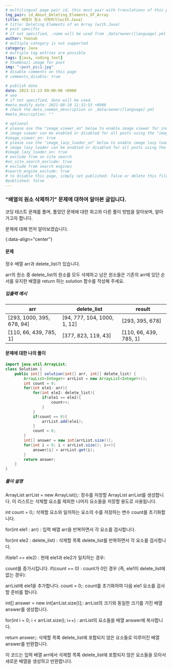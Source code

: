```yaml
---
# multilingual page pair id, this must pair with translations of this page. (This name must be unique)
lng_pair: id_About_Deleting_Elements_Of_Array
title: 배열의 원소 삭제하기(with.Java)
# title: Deleting Elements of an Array (with.Java)
# post specific
# if not specified, .name will be used from _data/owner/[language].yml
author: Yeonuk
# multiple category is not supported
category: Java
# multiple tag entries are possible
tags: [java, coding test]
# thumbnail image for post
img: ":post_pic1.jpg"
# disable comments on this page
# comments_disable: true

# publish date
date: 2023-11-23 09:00:00 +0900
# seo
# if not specified, date will be used.
#meta_modify_date: 2021-08-10 11:32:53 +0900
# check the meta_common_description in _data/owner/[language].yml
#meta_description: ""

# optional
# please use the "image_viewer_on" below to enable image viewer for individual pages or posts (_posts/ or [language]/_posts folders).
# image viewer can be enabled or disabled for all posts using the "image_viewer_posts: true" setting in _data/conf/main.yml.
#image_viewer_on: true
# please use the "image_lazy_loader_on" below to enable image lazy loader for individual pages or posts (_posts/ or [language]/_posts folders).
# image lazy loader can be enabled or disabled for all posts using the "image_lazy_loader_posts: true" setting in _data/conf/main.yml.
#image_lazy_loader_on: true
# exclude from on site search
#on_site_search_exclude: true
# exclude from search engines
#search_engine_exclude: true
# to disable this page, simply set published: false or delete this file
#published: false
---
```


<!-- outline-start -->

### "배열의 원소 삭제하기" 문제에 대하여 알아본 글입니다.

코딩 테스트 문제를 풀며, 풀었던 문제에 대한 회고와 다른 풀이 방법을 알아보며, 알아가고자 합니다.

문제에 대해 먼저 알아보겠습니다.

{:data-align="center"}

<!-- outline-end -->

#### 문제

정수 배열 arr과 delete_list가 있습니다.

arr의 원소 중 delete_list의 원소를 모두 삭제하고 남은 원소들은 기존의 arr에 있던 순서를 유지한 배열을 return 하는 solution 함수를 작성해 주세요.

##### 입출력 예시

| arr                       | delete_list                 | result                 |
| ------------------------- | --------------------------- | ---------------------- |
| [293, 1000, 395, 678, 94] | [94, 777, 104, 1000, 1, 12] | [293, 395, 678]        |
| [110, 66, 439, 785, 1]    | [377, 823, 119, 43]         | [110, 66, 439, 785, 1] |

#### 문제에 대한 나의 풀이

```java
import java.util.ArrayList;
class Solution {
    public int[] solution(int[] arr, int[] delete_list) {
        ArrayList<Integer> arrList = new ArrayList<Integer>();
        int count = 0;
        for(int ele1: arr){
            for(int ele2: delete_list){
                if(ele1 == ele2){
                    count++;
                }
            }
            if(count == 0){
                arrList.add(ele1);
            }
            count = 0;
        }
        int[] answer = new int[arrList.size()];
        for(int i = 0; i < arrList.size(); i++){
            answer[i] = arrList.get(i);
        }
        return answer;
    }
}
```

##### 풀이 설명

ArrayList<Integer> arrList = new ArrayList<Integer>();: 정수를 저장할 ArrayList arrList를 생성합니다. 이 리스트는 삭제할 요소를 제외한 나머지 요소들을 저장할 용도로 사용됩니다.

int count = 0;: 삭제할 요소와 일치하는 요소의 수를 저장하는 변수 count를 초기화합니다.

for(int ele1 : arr) : 입력 배열 arr을 반복하면서 각 요소를 검사합니다.

for(int ele2 : delete_list) : 삭제할 목록 delete_list를 반복하면서 각 요소를 검사합니다.

if(ele1 == ele2) : 현재 ele1과 ele2가 일치하는 경우:

count를 증가시킵니다.
if(count == 0) : count가 0인 경우 (즉, ele1이 delete_list에 없는 경우):

arrList에 ele1을 추가합니다.
count = 0;: count를 초기화하여 다음 ele1 요소를 검사할 준비를 합니다.

int[] answer = new int[arrList.size()];: arrList의 크기와 동일한 크기를 가진 배열 answer를 생성합니다.

for(int i = 0; i < arrList.size(); i++) : arrList의 요소들을 배열 answer에 복사합니다.

return answer;: 삭제할 목록 delete_list에 포함되지 않은 요소들로 이루어진 배열 answer를 반환합니다.

이 코드는 입력 배열 arr에서 삭제할 목록 delete_list에 포함되지 않은 요소들을 모아서 새로운 배열을 생성하고 반환합니다.
